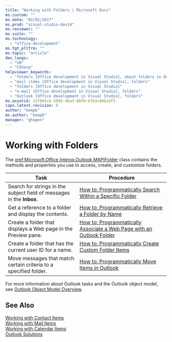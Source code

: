 ```yaml
---
title: "Working with Folders | Microsoft Docs"
ms.custom: ""
ms.date: "02/02/2017"
ms.prod: "visual-studio-dev14"
ms.reviewer: ""
ms.suite: ""
ms.technology: 
  - "office-development"
ms.tgt_pltfrm: ""
ms.topic: "article"
dev_langs: 
  - "VB"
  - "CSharp"
helpviewer_keywords: 
  - "folders [Office development in Visual Studio], about folders in Outlook"
  - "mail items [Office development in Visual Studio], folders"
  - "folders [Office development in Visual Studio]"
  - "e-mail [Office development in Visual Studio], folders"
  - "Outlook [Office development in Visual Studio], folders"
ms.assetid: 1379b5cb-5093-46a3-80f0-b7b3c66b1df3
caps.latest.revision: 9
author: "kempb"
ms.author: "kempb"
manager: "ghogen"
---
```

# Working with Folders
  The <xref:Microsoft.Office.Interop.Outlook.MAPIFolder> class contains the methods and properties you use to access, create, and customize folders.  
  
|Task|Procedure|  
|----------|---------------|  
|Search for strings in the subject field of messages in the **Inbox**.|[How to: Programmatically Search Within a Specific Folder](../vsto/how-to-programmatically-search-within-a-specific-folder.md)|  
|Get a reference to a folder and display the contents.|[How to: Programmatically Retrieve a Folder by Name](../vsto/how-to-programmatically-retrieve-a-folder-by-name.md)|  
|Create a folder that displays a Web page in the Preview pane.|[How to: Programmatically Associate a Web Page with an Outlook Folder](../vsto/how-to-programmatically-associate-a-web-page-with-an-outlook-folder.md)|  
|Create a folder that has the current user ID for a name.|[How to: Programmatically Create Custom Folder Items](../vsto/how-to-programmatically-create-custom-folder-items.md)|  
|Move messages that match certain criteria to a specified folder.|[How to: Programmatically Move Items in Outlook](../vsto/how-to-programmatically-move-items-in-outlook.md)|  
  
 For more information about Outlook tasks and the Outlook object model, see [Outlook Object Model Overview](../vsto/outlook-object-model-overview.md).  
  
## See Also  
 [Working with Contact Items](../vsto/working-with-contact-items.md)   
 [Working with Mail Items](../vsto/working-with-mail-items.md)   
 [Working with Calendar Items](../vsto/working-with-calendar-items.md)   
 [Outlook Solutions](../vsto/outlook-solutions.md)  
  
  